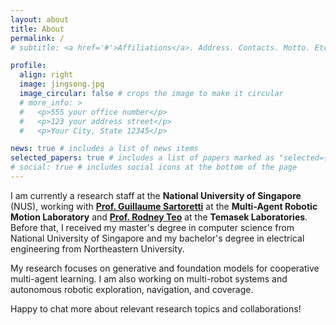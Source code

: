 ```yaml
---
layout: about
title: About
permalink: /
# subtitle: <a href='#'>Affiliations</a>. Address. Contacts. Motto. Etc.

profile:
  align: right
  image: jingsong.jpg
  image_circular: false # crops the image to make it circular
  # more_info: >
  #   <p>555 your office number</p>
  #   <p>123 your address street</p>
  #   <p>Your City, State 12345</p>

news: true # includes a list of news items
selected_papers: true # includes a list of papers marked as "selected={true}"
# social: true # includes social icons at the bottom of the page
---
```


I am currently a research staff at the **National University of Singapore** (NUS), working with [**Prof. Guillaume Sartoretti**](https://www.marmotlab.org/bio.html) at the **Multi-Agent Robotic Motion Laboratory** and [**Prof. Rodney Teo**](https://temasek-labs.nus.edu.sg/program/program_flightscienceswarm_tsltshr.html) at the **Temasek Laboratories**. Before that, I received my master's degree in computer science from National University of Singapore and my bachelor's degree in electrical engineering from Northeastern University.

My research focuses on generative and foundation models for cooperative multi-agent learning. I am also working on multi-robot systems and autonomous robotic exploration, navigation, and coverage.

Happy to chat more about relevant research topics and collaborations!

